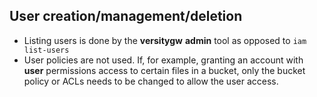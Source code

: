 ## User creation/management/deletion

* Listing users is done by the **versitygw** **admin** tool as opposed to `iam list-users`
* User policies are not used.  If, for example, granting an account with **user** permissions access to certain files in a bucket, only the bucket policy or ACLs needs to be changed to allow the user access.